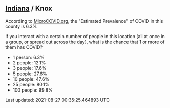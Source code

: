 
## [Indiana](/united-states/indiana) / Knox

According to [MicroCOVID.org](http://microcovid.org),
the "Estimated Prevalence" of COVID in this county is 6.3%

If you interact with a certain number of people in this location
(all at once in a group, or spread out across the day), what is the chance that
1 or more of them has COVID?

- 1 person: 6.3%
- 2 people: 12.1%
- 3 people: 17.6%
- 5 people: 27.6%
- 10 people: 47.6%
- 25 people: 80.1%
- 100 people: 99.8%

Last updated: 2021-08-27 00:35:25.464893 UTC
